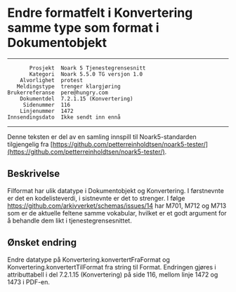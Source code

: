Endre formatfelt i Konvertering  samme type som format i Dokumentobjekt
=======================================================================

 ------------------  ---------------------------------
           Prosjekt  Noark 5 Tjenestegrensesnitt
           Kategori  Noark 5.5.0 TG versjon 1.0
        Alvorlighet  protest
       Meldingstype  trenger klargjøring
    Brukerreferanse  pere@hungry.com
        Dokumentdel  7.2.1.15 (Konvertering)
         Sidenummer  116
        Linjenummer  1472
    Innsendingsdato  Ikke sendt inn ennå
 ------------------  ---------------------------------

Denne teksten er del av en samling innspill til Noark5-standarden
tilgjengelig fra [https://github.com/petterreinholdtsen/noark5-tester/](https://github.com/petterreinholdtsen/noark5-tester/).

Beskrivelse
-----------

Filformat har ulik datatype i Dokumentobjekt og Konvertering.  I
førstnevnte er det en kodelisteverdi, i sistnevnte er det to strenger.
I følge https://github.com/arkivverket/schemas/issues/14 har M701,
M712 og M713 som er de aktuelle feltene samme vokabular, hvilket er et
godt argument for å behandle dem likt i tjenestegrensesnittet.

Ønsket endring
--------------

Endre datatype på Konvertering.konvertertFraFormat og
Konvertering.konvertertTilFormat fra string til Format.  Endringen
gjøres i attributtabell i del 7.2.1.15 (Konvertering) på side 116,
mellom linje 1472 og 1473 i PDF-en.
